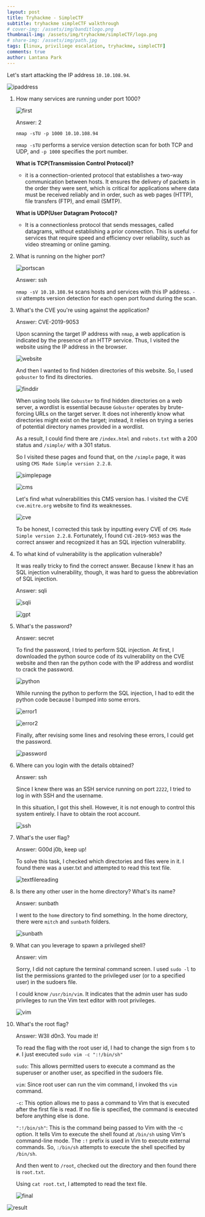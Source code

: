 ```yaml
---
layout: post
title: Tryhackme - SimpleCTF
subtitle: tryhackme simpleCTF walkthrough
# cover-img: /assets/img/banditlogo.png
thumbnail-img: /assets/img/tryhackme/simpleCTF/logo.png
# share-img: /assets/img/path.jpg
tags: [linux, priviliege escalation, tryhackme, simpleCTF]
comments: true
author: Lantana Park
---
```


Let's start attacking the IP address `10.10.108.94`.

![ipaddress](/assets/img/tryhackme/simpleCTF/Screenshot%202024-03-15%20at%2020.23.35.png)

1. How many services are running under port 1000?

   ![first](/assets/img/tryhackme/simpleCTF/Screenshot%202024-03-15%20at%2023.36.40.png)

   Answer: 2

   `nmap -sTU -p 1000 10.10.108.94`

   `nmap -sTU` performs a service version detection scan for both TCP and UDP, and `-p 1000` specifies the port number.

   **What is TCP(Transmission Control Protocol)?**

   - it is a connection-oriented protocol that establishes a two-way communication between hosts. It ensures the delivery of packets in the order they were sent, which is critical for applications where data must be received reliably and in order, such as web pages (HTTP), file transfers (FTP), and email (SMTP).

   **What is UDP(User Datagram Protocol)?**

   - It is a connectionless protocol that sends messages, called datagrams, without establishing a prior connection. This is useful for services that require speed and efficiency over reliability, such as video streaming or online gaming.

2. What is running on the higher port?

   ![portscan](/assets/img/tryhackme/simpleCTF/Screenshot%202024-03-15%20at%2020.19.55.png)

   Answer: ssh

   `nmap -sV 10.10.108.94` scans hosts and services with this IP address. `-sV` attempts version detection for each open port found during the scan.

3. What's the CVE you're using against the application?

   Answer: CVE-2019-9053

   Upon scanning the target IP address with `nmap`, a web application is indicated by the presence of an HTTP service. Thus, I visited the website using the IP address in the browser.

   ![website](/assets/img/tryhackme/simpleCTF/Screenshot%202024-03-16%20at%2009.36.16.png)

   And then I wanted to find hidden directories of this website. So, I used `gobuster` to find its directories.

   ![finddir](/assets/img/tryhackme/simpleCTF/Screenshot%202024-03-15%20at%2020.54.56.png)

   When using tools like `Gobuster` to find hidden directories on a web server, a wordlist is essential because `Gobuster` operates by brute-forcing URLs on the target server. It does not inherently know what directories might exist on the target; instead, it relies on trying a series of potential directory names provided in a wordlist.

   As a result, I could find there are `/index.html` and `robots.txt` with a 200 status and `/simple/` with a 301 status.

   So I visited these pages and found that, on the `/simple` page, it was using `CMS Made Simple version 2.2.8`.

   ![simplepage](/assets/img/tryhackme/simpleCTF/Screenshot%202024-03-15%20at%2020.49.46.png)

   ![cms](/assets/img/tryhackme/simpleCTF/Screenshot%202024-03-15%20at%2020.49.34.png)

   Let's find what vulnerabilities this CMS version has. I visited the CVE `cve.mitre.org` website to find its weaknesses.

   ![cve](/assets/img/tryhackme/simpleCTF/Screenshot%202024-03-15%20at%2020.49.24.png)

   To be honest, I corrected this task by inputting every CVE of `CMS Made Simple version 2.2.8`. Fortunately, I found `CVE-2019-9053` was the correct answer and recognized it has an SQL injection vulnerability.

4. To what kind of vulnerability is the application vulnerable?

   It was really tricky to find the correct answer. Because I knew it has an SQL injection vulnerability, though, it was hard to guess the abbreviation of SQL injection.

   Answer: sqli

   ![sqli](/assets/img/tryhackme/simpleCTF/Screenshot%202024-03-15%20at%2021.17.29.png)

   ![gpt](/assets/img/tryhackme/simpleCTF/Screenshot%202024-03-15%20at%2021.22.13.png)

5. What's the password?

   Answer: secret

   To find the password, I tried to perform SQL injection. At first, I downloaded the python source code of its vulnerability on the CVE website and then ran the python code with the IP address and wordlist to crack the password.

   ![python](/assets/img/tryhackme/simpleCTF/Screenshot%202024-03-15%20at%2020.54.56.png)

   While running the python to perform the SQL injection, I had to edit the python code because I bumped into some errors.

   ![error1](/assets/img/tryhackme/simpleCTF/Screenshot%202024-03-15%20at%2022.12.44.png)

   ![error2](/assets/img/tryhackme/simpleCTF/Screenshot%202024-03-15%20at%2022.12.55.png)

   Finally, after revising some lines and resolving these errors, I could get the password.

   ![password](/assets/img/tryhackme/simpleCTF/Screenshot%202024-03-15%20at%2022.17.47.png)

6. Where can you login with the details obtained?

   Answer: ssh

   Since I knew there was an SSH service running on port `2222`, I tried to log in with SSH and the username.

   In this situation, I got this shell. However, it is not enough to control this system entirely. I have to obtain the root account.

   ![ssh](/assets/img/tryhackme/simpleCTF/Screenshot%202024-03-15%20at%2022.25.27.png)

7. What's the user flag?

   Answer: G00d j0b, keep up!

   To solve this task, I checked which directories and files were in it. I found there was a user.txt and attempted to read this text file.

   ![textfilereading](/assets/img/tryhackme/simpleCTF/Screenshot%202024-03-15%20at%2022.26.40.png)

8. Is there any other user in the home directory? What's its name?

   Answer: sunbath

   I went to the `home` directory to find something. In the home directory, there were `mitch` and `sunbath` folders.

   ![sunbath](/assets/img/tryhackme/simpleCTF/Screenshot%202024-03-15%20at%2022.28.43.png)

9. What can you leverage to spawn a privileged shell?

   Answer: vim

   Sorry, I did not capture the terminal command screen. I used `sudo -l` to list the permissions granted to the privileged user (or to a specified user) in the sudoers file.

   I could know `/usr/bin/vim`. It indicates that the admin user has sudo privileges to run the Vim text editor with root privileges.

   ![vim](/assets/img/tryhackme/simpleCTF/Screenshot%202024-03-15%20at%2022.48.10.png)

10. What's the root flag?

    Answer: W3ll d0n3. You made it!

    To read the flag with the root user id, I had to change the sign from `$` to `#`. I just executed `sudo vim -c ":!/bin/sh"`

    `sudo`: This allows permitted users to execute a command as the superuser or another user, as specified in the sudoers file.

    `vim`: Since root user can run the vim command, I invoked ths `vim` command.

    `-c`: This option allows me to pass a command to Vim that is executed after the first file is read. If no file is specified, the command is executed before anything else is done.

    `":!/bin/sh"`: This is the command being passed to Vim with the -c option. It tells Vim to execute the shell found at `/bin/sh` using Vim's command-line mode. The `:!` prefix is used in Vim to execute external commands. So, `:/bin/sh` attempts to execute the shell specified by `/bin/sh`.

    And then went to `/root`, checked out the directory and then found there is `root.txt`.

    Using `cat root.txt`, I attempted to read the text file.

    ![final](/assets/img/tryhackme/simpleCTF/Screenshot%202024-03-15%20at%2022.48.10.png)

![result](/assets/img/tryhackme/simpleCTF/Screenshot%202024-03-16%20at%2011.07.09.png)
